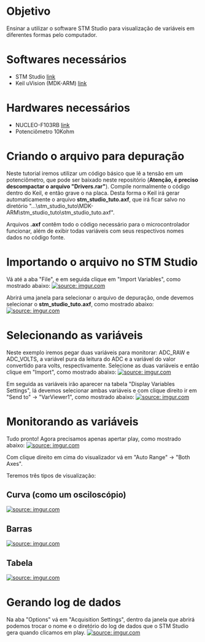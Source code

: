 # Objetivo
  Ensinar a utilizar o software STM Studio para visualização de variáveis em diferentes formas pelo computador. 

# Softwares necessários
* STM Studio [link](https://www.st.com/en/development-tools/stm-studio-stm32.html)
* Keil uVision (MDK-ARM) [link](https://www.keil.com/download/product/)

# Hardwares necessários
* NUCLEO-F103RB [link](https://os.mbed.com/platforms/ST-Nucleo-F103RB/)
* Potenciômetro 10Kohm

# Criando o arquivo para depuração
  Neste tutorial iremos utilizar um código básico que lê a tensão em um potenciômetro, que pode ser baixado neste repositório (**Atenção, é preciso descompactar o arquivo "Drivers.rar"**).
Compile normalmente o código dentro do Keil, e então grave o na placa. Desta forma o Keil irá gerar automaticamente o arquivo **stm_studio_tuto.axf**, que irá ficar salvo no diretório "...\stm_studio_tuto\MDK-ARM\stm_studio_tuto\stm_studio_tuto.axf".

  Arquivos **.axf** contêm todo o código necessário para o microcontrolador funcionar, além de exibir todas variáveis com seus respectivos nomes dados no código fonte.


# Importando o arquivo no STM Studio
  Vá até a aba "File", e em seguida clique em "Import Variables", como mostrado abaixo: 
<a href="https://imgur.com/B19rnaD"><img src="https://imgur.com/B19rnaD.png" title="source: imgur.com" /></a>

  Abrirá uma janela para selecionar o arquivo de depuração, onde devemos selecionar o **stm_studio_tuto.axf**, como mostrado abaixo:
<a href="https://imgur.com/0WFCG8L"><img src="https://imgur.com/0WFCG8L.png" title="source: imgur.com" /></a>
  
# Selecionando as variáveis
  Neste exemplo iremos pegar duas variáveis para monitorar: ADC_RAW e ADC_VOLTS, a variável pura da leitura do ADC e a variável do valor convertido para volts, respectivamente.
Selecione as duas variáveis e então clique em "Import", como mostrado abaixo:
<a href="https://imgur.com/VV71nVx"><img src="https://imgur.com/VV71nVx.png" title="source: imgur.com" /></a>

  Em seguida as variáveis irão aparecer na tabela "Display Variables Settings", lá devemos selecionar ambas variáveis e com clique direito ir em "Send to" -> "VarViewer1", como mostrado abaixo:
<a href="https://imgur.com/OsMK6UU"><img src="https://imgur.com/OsMK6UU.png" title="source: imgur.com" /></a>

# Monitorando as variáveis
  Tudo pronto! Agora precisamos apenas apertar play, como mostrado abaixo:
<a href="https://imgur.com/EDfLlcU"><img src="https://imgur.com/EDfLlcU.png" title="source: imgur.com" /></a>

  Com clique direito em cima do visualizador vá em "Auto Range" -> "Both Axes".

  Teremos três tipos de visualização: 

## Curva (como um osciloscópio)
<a href="https://imgur.com/1Ihc1ne"><img src="https://imgur.com/1Ihc1ne.png" title="source: imgur.com" /></a>

## Barras
<a href="https://imgur.com/qfV8O6W"><img src="https://imgur.com/qfV8O6W.png" title="source: imgur.com" /></a>

## Tabela
<a href="https://imgur.com/ee4UpNF"><img src="https://imgur.com/ee4UpNF.png" title="source: imgur.com" /></a>

# Gerando log de dados
  Na aba "Options" vá em "Acquisition Settings", dentro da janela que abrirá podemos trocar o nome e o diretório do log de dados que o STM Studio gera quando clicamos em play.
<a href="https://imgur.com/vqMRc8q"><img src="https://imgur.com/vqMRc8q.png" title="source: imgur.com" /></a>
